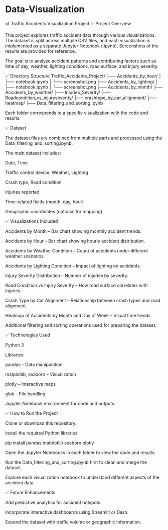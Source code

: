 # Data-Visualization
📊 Traffic Accidents Visualization Project
✅ Project Overview

This project explores traffic accident data through various visualizations. The dataset is split across multiple CSV files, and each visualization is implemented as a separate Jupyter Notebook (.ipynb). Screenshots of the results are provided for reference.

The goal is to analyze accident patterns and contributing factors such as time of day, weather, lighting conditions, road surface, and injury severity.

✅ Directory Structure
Traffic_Accidents_Project/
├── Accidents_by_hour/
│   ├── notebook.ipynb
│   └── screenshot.png
├── Accidents_by_lighting/
│   ├── notebook.ipynb
│   └── screenshot.png
├── Accidents_by_month/
├── Accidents_by_weather/
├── Injuries_Severity/
├── Roadcondition_vs_injuryseverity/
├── crashtype_by_car_allignment/
├── heatmap/
├── Data_filtering_and_sorting.ipynb


Each folder corresponds to a specific visualization with the code and results.

✅ Dataset

The dataset files are combined from multiple parts and processed using the Data_filtering_and_sorting.ipynb.

The main dataset includes:

Date, Time

Traffic control device, Weather, Lighting

Crash type, Road condition

Injuries reported

Time-related fields (month, day, hour)

Geographic coordinates (optional for mapping)

✅ Visualizations Included

Accidents by Month – Bar chart showing monthly accident trends.

Accidents by Hour – Bar chart showing hourly accident distribution.

Accidents by Weather Condition – Count of accidents under different weather scenarios.

Accidents by Lighting Condition – Impact of lighting on accidents.

Injury Severity Distribution – Number of injuries by severity.

Road Condition vs Injury Severity – How road surface correlates with injuries.

Crash Type by Car Alignment – Relationship between crash types and road alignment.

Heatmap of Accidents by Month and Day of Week – Visual time trends.

Additional filtering and sorting operations used for preparing the dataset.

✅ Technologies Used

Python 3

Libraries:

pandas – Data manipulation

matplotlib, seaborn – Visualization

plotly – Interactive maps

glob – File handling

Jupyter Notebook environment for code and outputs.

✅ How to Run the Project

Clone or download this repository.

Install the required Python libraries:

pip install pandas matplotlib seaborn plotly


Open the Jupyter Notebooks in each folder to view the code and results.

Run the Data_filtering_and_sorting.ipynb first to clean and merge the dataset.

Explore each visualization notebook to understand different aspects of the accident data.

✅ Future Enhancements

Add predictive analytics for accident hotspots.

Incorporate interactive dashboards using Streamlit or Dash.

Expand the dataset with traffic volume or geographic information.
